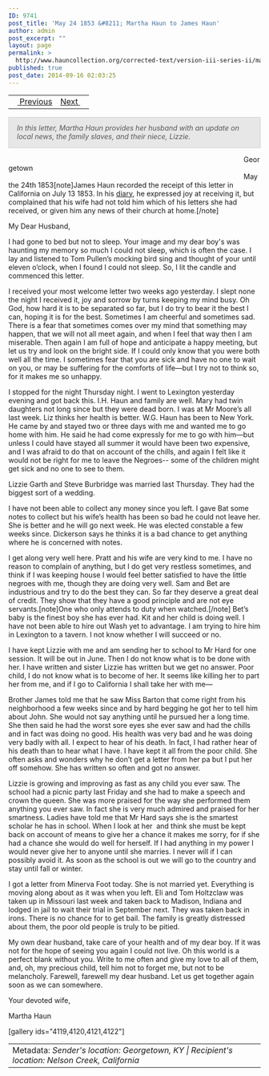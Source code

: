 ```yaml
---
ID: 9741
post_title: 'May 24 1853 &#8211; Martha Haun to James Haun'
author: admin
post_excerpt: ""
layout: page
permalink: >
  http://www.hauncollection.org/corrected-text/version-iii-series-ii/may-24-1853-martha-haun-to-james-haun/
published: true
post_date: 2014-09-16 02:03:25
---
```

<table style="width: 100%;">
<tbody>
<tr>
<td style="text-align: left;"><a title="April 2 1853" href="http://www.hauncollection.org/version-3/version-iii-series-ii/april-2-1853-martha-haun-to-james-haun/"><img src="https://lh3.googleusercontent.com/-EFJpxxNiPNw/VqgtWBCZrMI/AAAAAAAAAFU/WfY4lPFWWkg/s800-Ic42/Soeb-Plain-Arrows-8-10px.png" alt="" width="10" height="10" /> Previous</a></td>
<td style="text-align: right;"><a title="June 8 1853" href="http://www.hauncollection.org/june-8-1853-martha-haun-to-john-j-haun/">Next <img src="https://lh3.googleusercontent.com/-67k0cYlpXHw/VqgtWKz1MXI/AAAAAAAAAFU/k9PW_Piyurk/s800-Ic42/Soeb-Plain-Arrows-5-10px.png" alt="" width="10" height="10" /></a></td>
</tr>
</tbody>
</table>
<p style="padding: 12px 16px 14px 16px; color: #555555; background-color: #e8e7e7; border: #d2d0cf 1px solid;"><em>In this letter, Martha Haun provides her husband with an update on local news, the family slaves, and their niece, Lizzie.
</em></p>
<span style="margin-left: 470px;">Georgetown</span>
<span style="margin-left: 470px;">May the 24th 1853[note]James Haun recorded the receipt of this letter in California on July 13 1853. In his <a title="July 1853" href="http://www.hauncollection.org/version-3/version-iii-series-i/july-1853/">diary</a>, he expressed joy at receiving it, but complained that his wife had not told him which of his letters she had received, or given him any news of their church at home.[/note]</span>

My Dear Husband,

I had gone to bed but not to sleep. Your image and my dear boy's was haunting my memory so much I could not sleep, which is often the case. I lay and listened to Tom Pullen’s mocking bird sing and thought of your until eleven o’clock, when I found I could not sleep. So, I lit the candle and commenced this letter.

I received your most welcome letter two weeks ago yesterday. I slept none the night I received it, joy and sorrow by turns keeping my mind busy. Oh God, how hard it is to be separated so far, but I do try to bear it the best I can, hoping it is for the best. Sometimes I am cheerful and sometimes sad. There is a fear that sometimes comes over my mind that something may happen, that we will not all meet again, and when I feel that way then I am miserable. Then again I am full of hope and anticipate a happy meeting, but let us try and look on the bright side. If I could only know that you were both well all the time. I sometimes fear that you are sick and have no one to wait on you, or may be suffering for the comforts of life—but I try not to think so, for it makes me so unhappy.

I stopped for the night Thursday night. I went to Lexington yesterday evening and got back this. I.H. Haun and family are well. Mary had twin daughters not long since but they were dead born. I was at Mr Moore’s all last week. Liz thinks her health is better. W.G. Haun has been to New York. He came by and stayed two or three days with me and wanted me to go home with him. He said he had come expressly for me to go with him—but unless I could have stayed all summer it would have been two expensive, and I was afraid to do that on account of the chills, and again I felt like it would not be right for me to leave the Negroes-- some of the children might get sick and no one to see to them.

Lizzie Garth and Steve Burbridge was married last Thursday. They had the biggest sort of a wedding.

I have not been able to collect any money since you left. I gave Bat some notes to collect but his wife’s health has been so bad he could not leave her. She is better and he will go next week. He was elected constable a few weeks since. Dickerson says he thinks it is a bad chance to get anything where he is concerned with notes.

I get along very well here. Pratt and his wife are very kind to me. I have no reason to complain of anything, but I do get very restless sometimes, and think if I was keeping house I would feel better satisfied to have the little negroes with me, though they are doing very well. Sam and Bet are industrious and try to do the best they can. So far they deserve a great deal of credit. They show that they have a good principle and are not eye servants.[note]One who only attends to duty when watched.[/note] Bet’s baby is the finest boy she has ever had. Kit and her child is doing well. I have not been able to hire out Wash yet to advantage. I am trying to hire him in Lexington to a tavern. I not know whether I will succeed or no.

I have kept Lizzie with me and am sending her to school to Mr Hard for one session. It will be out in June. Then I do not know what is to be done with her. I have written and sister Lizzie has written but we get no answer. Poor child, I do not know what is to become of her. It seems like killing her to part her from me, and if I go to California I shall take her with me—

Brother James told me that he saw Miss Barton that come right from his neighborhood a few weeks since and by hard begging he got her to tell him about John. She would not say anything until he pursued her a long time. She then said he had the worst sore eyes she ever saw and had the chills and in fact was doing no good. His health was very bad and he was doing very badly with all. I expect to hear of his death. In fact, I had rather hear of his death than to hear what I have. I have kept it all from the poor child. She often asks and wonders why he don’t get a letter from her pa but I put her off somehow. She has written so often and got no answer.

Lizzie is growing and improving as fast as any child you ever saw. The school had a picnic party last Friday and she had to make a speech and crown the queen. She was more praised for the way she performed them anything you ever saw. In fact she is very much admired and praised for her smartness. Ladies have told me that Mr Hard says she is the smartest scholar he has in school. When I look at her  and think she must be kept back on account of means to give her a chance it makes me sorry, for if she had a chance she would do well for herself. If I had anything in my power I would never give her to anyone until she marries. I never will if I can possibly avoid it. As soon as the school is out we will go to the country and stay until fall or winter.

I got a letter from Minerva Foot today. She is not married yet. Everything is moving along about as it was when you left. Eli and Tom Holtzclaw was taken up in Missouri last week and taken back to Madison, Indiana and lodged in jail to wait their trial in September next. They was taken back in irons. There is no chance for to get bail. The family is greatly distressed about them, the poor old people is truly to be pitied.

My own dear husband, take care of your health and of my dear boy. If it was not for the hope of seeing you again I could not live. Oh this world is a perfect blank without you. Write to me often and give my love to all of them, and, oh, my precious child, tell him not to forget me, but not to be melancholy. Farewell, farewell my dear husband. Let us get together again soon as we can somewhere.

Your devoted wife,

Martha Haun

[gallery ids="4119,4120,4121,4122"]
<table style="width: 100%;">
<tbody>
<tr>
<td>Metadata: <em>Sender's location: Georgetown, KY | Recipient's location: Nelson Creek, California</em></td>
</tr>
</tbody>
</table>